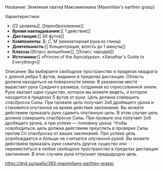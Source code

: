 Название: Земляная хватка Максимилиана \[Maximilian's earthen grasp] 

Характеристики:
- *[[2 уровень]], [[преобразование]]*
- **Время накладывания:**[[ 1 действие]]
- **Дистанция:**[[ 30 футов]]
- **Компоненты:** В, С, М (миниатюрная рука из глины)
- **Длительность:**[[ Концентрация, вплоть до 1 минуты]]
- **Классы:**[[Класс  волшебник]], [[Класс чародей]]
- **Источники:**[[ «Princes of the Apocalypse», «Xanathar's Guide to Everything»]]

Описание:
Вы выбираете свободное пространство в пределах квадрата с длиной ребра 5 футов, видимое в пределах дистанции. Область должна находиться на поверхности земли. В указанном месте вырастает рука Среднего размера, созданная из спрессованной земли. Рука хватает одно существо, которое вы можете видеть, и которое находится в пределах 5 футов от руки. Цель должна совершить спасбросок Силы. При провале цель получает 2к6 дробящего урона и становится опутанной на время действия заклинания.
Вы можете действием приказать руке сдавить опутанную цель. В этом случае цель должна совершить спасбросок Силы. При провале она получает 2к6 дробящего урона, а при успехе — половину урона.
Чтобы освободиться, цель должна действием преуспеть в проверке Силы против Сл спасброска от ваших заклинаний. При успехе цель освобождается и больше не считается опутанной рукой.
Вы можете действием приказать руке схватить другое существо или переместиться в любое свободное пространство в пределах дистанции заклинания. В этих случаях рука отпускает предыдущую цель.

https://dnd.su/spells/383-maximilians-earthen-grasp/